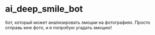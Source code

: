 # ai_deep_smile_bot
бот, который может анализировать эмоции на фотографиях. Просто отправь мне фото, и я попробую угадать эмоцию!
